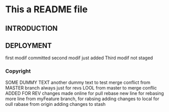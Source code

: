 # This a README file
## INTRODUCTION
## DEPLOYMENT
first modif committed
second modif just added
Third modif not staged
### Copyright
SOME DUMMY TEXT
another dummy text to test merge conflict from MASTER branch
always just for revs LOOL from master to merge conflic
ADDED FOR REV
changes made online for pull rebase
new line for rebasing
more line from myFeature branch, for rabsing
adding changes to local for oull rabase from origin
adding changes to stash
